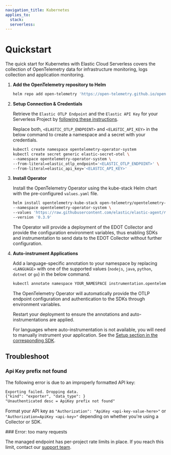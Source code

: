 ```yaml
---
navigation_title: Kubernetes
applies_to:
  stack:
  serverless:
---
```


# Quickstart

The quick start for Kubernetes with Elastic Cloud Serverless covers the collection of OpenTelemetry data for infrastructure monitoring,
logs collection and application monitoring.

1. **Add the OpenTelemetry repository to Helm**

    ```bash
    helm repo add open-telemetry 'https://open-telemetry.github.io/opentelemetry-helm-charts' --force-update
    ```

2. **Setup Connection & Credentials**

    Retrieve the `Elastic OTLP Endpoint` and the `Elastic API Key` for your Serverless Project by [following these instructions](./#retrieve-connection-details-for-your-project).

    Replace both, `<ELASTIC_OTLP_ENDPOINT>` and `<ELASTIC_API_KEY>` in the below command to create a namespace and a secret with your credentials.

    ```bash
    kubectl create namespace opentelemetry-operator-system
    kubectl create secret generic elastic-secret-otel \
    --namespace opentelemetry-operator-system \
    --from-literal=elastic_otlp_endpoint='<ELASTIC_OTLP_ENDPOINT>' \
    --from-literal=elastic_api_key='<ELASTIC_API_KEY>'
    ```

3. **Install Operator**

    Install the OpenTelemetry Operator using the kube-stack Helm chart with the pre-configured `values.yaml` file.

    ```bash
    helm install opentelemetry-kube-stack open-telemetry/opentelemetry-kube-stack \
    --namespace opentelemetry-operator-system \
    --values 'https://raw.githubusercontent.com/elastic/elastic-agent/refs/tags/v{{ site.edot_versions.collector }}/deploy/helm/edot-collector/kube-stack/managed_otlp/values.yaml' \
    --version '0.3.9'
    ```

    The Operator will provide a deployment of the EDOT Collector and provide the configuration environment variables, thus enabling SDKs and instrumentation to send data to the EDOT Collector without further configuration.

4. **Auto-instrument Applications**

    Add a language-specific annotation to your namespace by replacing `<LANGUAGE>` with one of the supported values (`nodejs`, `java`, `python`, `dotnet` or `go`) in the below command. 

    ```bash
    kubectl annotate namespace YOUR_NAMESPACE instrumentation.opentelemetry.io/inject-<LANGUAGE>="opentelemetry-operator-system/elastic-instrumentation"
    ```

    The OpenTelemetry Operator will automatically provide the OTLP endpoint configuration and authentication to the SDKs through environment variables.

    Restart your deployment to ensure the annotations and auto-instrumentations are applied.

    For languages where auto-instrumentation is not available, you will need to manually instrument your application. See the [Setup section in the corresponding SDK](../../edot-sdks).

## Troubleshoot

### Api Key prefix not found

The following error is due to an improperly formatted API key:

```txt
Exporting failed. Dropping data.
{"kind": "exporter", "data_type": }
"Unauthenticated desc = ApiKey prefix not found"
```

Format your API key as `"Authorization": "ApiKey <api-key-value-here>"` or `"Authorization=ApiKey <api-key>"` depending on whether you're using a Collector or SDK.

### Error: too many requests

The managed endpoint has per-project rate limits in place. If you reach this limit, contact our [support team](https://support.elastic.co).
